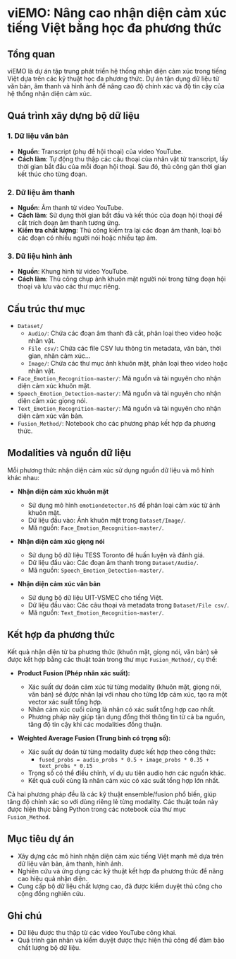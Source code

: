 
# viEMO: Nâng cao nhận diện cảm xúc tiếng Việt bằng học đa phương thức

## Tổng quan
viEMO là dự án tập trung phát triển hệ thống nhận diện cảm xúc trong tiếng Việt dựa trên các kỹ thuật học đa phương thức. Dự án tận dụng dữ liệu từ văn bản, âm thanh và hình ảnh để nâng cao độ chính xác và độ tin cậy của hệ thống nhận diện cảm xúc.

## Quá trình xây dựng bộ dữ liệu

### 1. Dữ liệu văn bản
- **Nguồn**: Transcript (phụ đề hội thoại) của video YouTube.
- **Cách làm**: Tự động thu thập các câu thoại của nhân vật từ transcript, lấy thời gian bắt đầu của mỗi đoạn hội thoại. Sau đó, thủ công gán thời gian kết thúc cho từng đoạn.

### 2. Dữ liệu âm thanh
- **Nguồn**: Âm thanh từ video YouTube.
- **Cách làm**: Sử dụng thời gian bắt đầu và kết thúc của đoạn hội thoại để cắt trích đoạn âm thanh tương ứng.
- **Kiểm tra chất lượng**: Thủ công kiểm tra lại các đoạn âm thanh, loại bỏ các đoạn có nhiều người nói hoặc nhiều tạp âm.

### 3. Dữ liệu hình ảnh
- **Nguồn**: Khung hình từ video YouTube.
- **Cách làm**: Thủ công chụp ảnh khuôn mặt người nói trong từng đoạn hội thoại và lưu vào các thư mục riêng.

## Cấu trúc thư mục
- `Dataset/`
  - `Audio/`: Chứa các đoạn âm thanh đã cắt, phân loại theo video hoặc nhân vật.
  - `File csv/`: Chứa các file CSV lưu thông tin metadata, văn bản, thời gian, nhãn cảm xúc...
  - `Image/`: Chứa các thư mục ảnh khuôn mặt, phân loại theo video hoặc nhân vật.
- `Face_Emotion_Recognition-master/`: Mã nguồn và tài nguyên cho nhận diện cảm xúc khuôn mặt.
- `Speech_Emotion_Detection-master/`: Mã nguồn và tài nguyên cho nhận diện cảm xúc giọng nói.
- `Text_Emotion_Recognition-master/`: Mã nguồn và tài nguyên cho nhận diện cảm xúc văn bản.
- `Fusion_Method/`: Notebook cho các phương pháp kết hợp đa phương thức.

## Modalities và nguồn dữ liệu
Mỗi phương thức nhận diện cảm xúc sử dụng nguồn dữ liệu và mô hình khác nhau:

- **Nhận diện cảm xúc khuôn mặt**
  - Sử dụng mô hình `emotiondetector.h5` để phân loại cảm xúc từ ảnh khuôn mặt.
  - Dữ liệu đầu vào: Ảnh khuôn mặt trong `Dataset/Image/`.
  - Mã nguồn: `Face_Emotion_Recognition-master/`.

- **Nhận diện cảm xúc giọng nói**
  - Sử dụng bộ dữ liệu TESS Toronto để huấn luyện và đánh giá.
  - Dữ liệu đầu vào: Các đoạn âm thanh trong `Dataset/Audio/`.
  - Mã nguồn: `Speech_Emotion_Detection-master/`.

- **Nhận diện cảm xúc văn bản**
  - Sử dụng bộ dữ liệu UIT-VSMEC cho tiếng Việt.
  - Dữ liệu đầu vào: Các câu thoại và metadata trong `Dataset/File csv/`.
  - Mã nguồn: `Text_Emotion_Recognition-master/`.


## Kết hợp đa phương thức
Kết quả nhận diện từ ba phương thức (khuôn mặt, giọng nói, văn bản) sẽ được kết hợp bằng các thuật toán trong thư mục `Fusion_Method/`, cụ thể:

- **Product Fusion (Phép nhân xác suất):**
  - Xác suất dự đoán cảm xúc từ từng modality (khuôn mặt, giọng nói, văn bản) sẽ được nhân lại với nhau cho từng lớp cảm xúc, tạo ra một vector xác suất tổng hợp.
  - Nhãn cảm xúc cuối cùng là nhãn có xác suất tổng hợp cao nhất.
  - Phương pháp này giúp tận dụng đồng thời thông tin từ cả ba nguồn, tăng độ tin cậy khi các modalities đồng thuận.

- **Weighted Average Fusion (Trung bình có trọng số):**
  - Xác suất dự đoán từ từng modality được kết hợp theo công thức:
    - `fused_probs = audio_probs * 0.5 + image_probs * 0.35 + text_probs * 0.15`
  - Trọng số có thể điều chỉnh, ví dụ ưu tiên audio hơn các nguồn khác.
  - Kết quả cuối cùng là nhãn cảm xúc có xác suất tổng hợp lớn nhất.

Cả hai phương pháp đều là các kỹ thuật ensemble/fusion phổ biến, giúp tăng độ chính xác so với dùng riêng lẻ từng modality. Các thuật toán này được hiện thực bằng Python trong các notebook của thư mục `Fusion_Method`.

## Mục tiêu dự án
- Xây dựng các mô hình nhận diện cảm xúc tiếng Việt mạnh mẽ dựa trên dữ liệu văn bản, âm thanh, hình ảnh.
- Nghiên cứu và ứng dụng các kỹ thuật kết hợp đa phương thức để nâng cao hiệu quả nhận diện.
- Cung cấp bộ dữ liệu chất lượng cao, đã được kiểm duyệt thủ công cho cộng đồng nghiên cứu.

## Ghi chú
- Dữ liệu được thu thập từ các video YouTube công khai.
- Quá trình gán nhãn và kiểm duyệt được thực hiện thủ công để đảm bảo chất lượng bộ dữ liệu.

